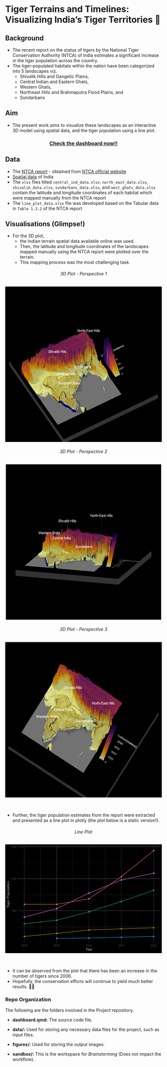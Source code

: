 # Tiger Terrains and Timelines: Visualizing India’s Tiger Territories 🐯

## Background
- The recent report on the status of tigers by the National Tiger Conservation Authority (NTCA) of India estimates a significant increase in the tiger population across the country.
- The tiger-populated habitats within the nation have been categorized into 5 landscapes viz.
  - Shivalik Hills and Gangetic Plains,
  - Central Indian and Eastern Ghats,
  - Western Ghats,
  - Northeast Hills and Brahmaputra Flood Plains, and
  - Sundarbans
 
## Aim
- The present work aims to visualize these landscapes as an interactive 3D model using spatial data, and the tiger population using a line plot.

<div align="center">

<h3>
<a href="https://tiger-viz.netlify.app/">Check the dashboard now!!</a>
</h3>
</div>


## Data
- The [NTCA report](https://ntca.gov.in/assets/uploads/Reports/AITM/status_of_tiger-copredators-2022.pdf) - obtained from [NTCA official website](ntca.gov.in)
- [Spatial data](https://www.diva-gis.org/gdata) of India
- The `xlsx` files titled `central_ind_data.xlsx`. `north_east_data.xlsx`, `shivalik_data.xlsx`, `sundarbans_data.xlsx`, and `west_ghats_data.xlsx` contain the latitude and longitude coordinates of each habitat which were mapped manually from the NTCA report
- The `line_plot_data.xlsx` file was developed based on the Tabular data in `Table 1.3.2` of the NTCA report

## Visualisations (Glimpse!)
- For the 3D plot,
  - the Indian terrain spatial data available online was used.
  - Then, the latitude and longitude coordinates of the landscapes mapped manually using the NTCA report were plotted over the terrain.
  - This mapping process was the most challenging task.
 
<h6 align="center">3D Plot - Perspective 1</h6> 
<p align="center">  
<img src="sandbox/plot.png" width="600" height="500">
</p><be>

<h6 align="center">3D Plot - Perspective 2</h6> 
<p align="center">  
<img src="sandbox/plot4.png" width="500" height="500">
</p><be>

<h6 align="center">3D Plot - Perspective 3</h6> 
<p align="center">  
<img src="sandbox/plot3.png" width="600" height="500">
</p><br>

- Further, the tiger population estimates from the report were extracted and presented as a line plot in plotly (the plot below is a static version!).
<h6 align="center">Line Plot</h6> 
<p align="center"> 


<img src="sandbox/line_plot.png" width="700" height="350">
</p><br>

- It can be observed from the plot that there has been an increase in the number of tigers since 2006.
- Hopefully, the conservation efforts will continue to yield much better results. 🤞🤞

### Repo Organization

The following are the folders involved in the Project repository.

-   **dashboard.qmd:** The source code file.

-   **data/:** Used for storing any necessary data files for the project, such as input files.

-   **figures/:** Used for storing the output images.

-   **sandbox/:** This is the workspace for _Brainstorming_ (Does not impact the workflow).

